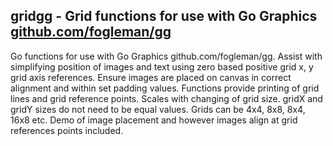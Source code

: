 ## gridgg - Grid functions for use with Go Graphics [github.com/fogleman/gg](https://github.com/fogleman/gg)
Go functions for use with Go Graphics github.com/fogleman/gg. Assist with simplifying position of images and text using zero based positive grid x, y grid axis references. Ensure images are placed on canvas in correct alignment and within set padding values. Functions provide printing of grid lines and grid reference points. Scales with changing of grid size. gridX and gridY sizes do not need to be equal values. Grids can be 4x4, 8x8, 8x4, 16x8 etc. Demo of image placement and however images align at grid references points included.


